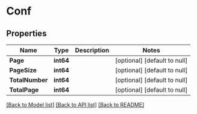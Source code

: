 # Conf

## Properties
Name | Type | Description | Notes
------------ | ------------- | ------------- | -------------
**Page** | **int64** |  | [optional] [default to null]
**PageSize** | **int64** |  | [optional] [default to null]
**TotalNumber** | **int64** |  | [optional] [default to null]
**TotalPage** | **int64** |  | [optional] [default to null]

[[Back to Model list]](../README.md#documentation-for-models) [[Back to API list]](../README.md#documentation-for-api-endpoints) [[Back to README]](../README.md)


